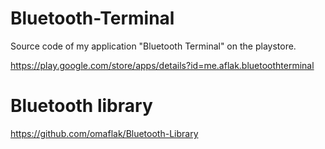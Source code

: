 # Bluetooth-Terminal
Source code of my application "Bluetooth Terminal" on the playstore.

https://play.google.com/store/apps/details?id=me.aflak.bluetoothterminal

# Bluetooth library

https://github.com/omaflak/Bluetooth-Library
